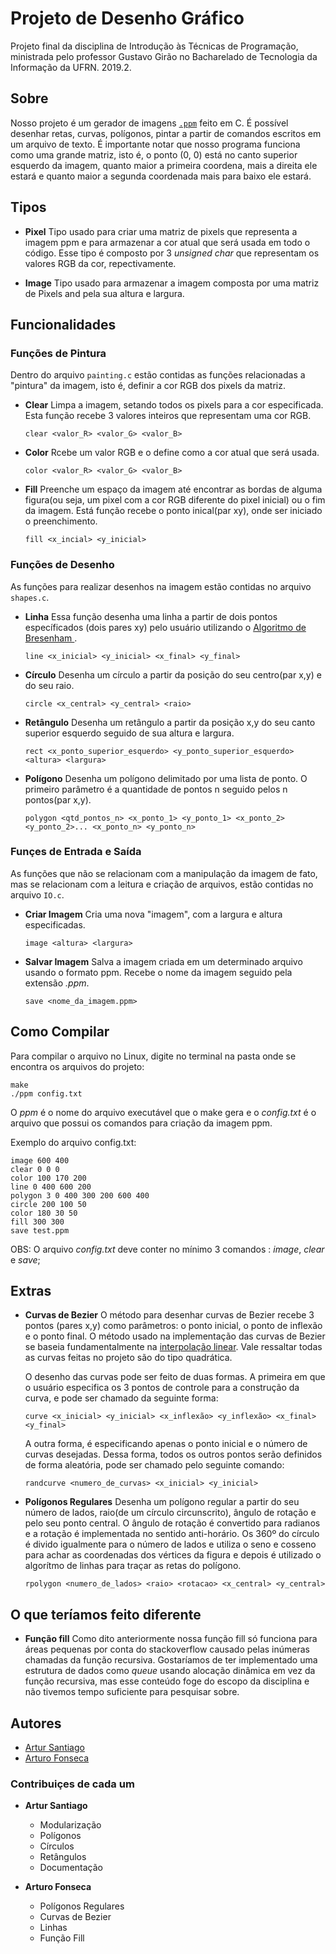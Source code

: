 # Projeto de Desenho Gráfico
Projeto final da disciplina de Introdução às Técnicas de Programação, ministrada pelo professor Gustavo Girão no Bacharelado de Tecnologia da Informação da UFRN. 2019.2.

## Sobre
Nosso projeto é um gerador de imagens <a href="http://netpbm.sourceforge.net/doc/ppm.html">`.ppm`</a> feito em C. É possível desenhar retas, curvas, polígonos, pintar a partir de comandos escritos em um arquivo de texto.
É importante notar que nosso programa funciona como uma grande matriz, isto é, o ponto (0, 0) está no canto superior esquerdo da imagem, quanto maior a primeira coordena, mais a direita ele estará e quanto maior a segunda coordenada mais para baixo ele estará.

## Tipos
 * **Pixel** Tipo usado para criar uma matriz de pixels que representa a imagem ppm e para armazenar a cor atual que será usada em todo o código. Esse tipo é composto por 3 *unsigned char* que representam os valores RGB da cor, repectivamente.

 * **Image** Tipo usado para armazenar a imagem composta por uma matriz de Pixels and pela sua altura e largura.
 
## Funcionalidades
### Funções de Pintura
Dentro do arquivo `painting.c` estão contidas as funções relacionadas a "pintura" da imagem, isto é, definir a cor RGB dos pixels da matriz.

* **Clear** Limpa a imagem, setando todos os pixels para a cor especificada. Esta função recebe 3 valores inteiros que representam uma cor RGB.

   `clear <valor_R> <valor_G> <valor_B>`

* **Color** Rcebe um valor RGB e o define como a cor atual que será usada.

   `color <valor_R> <valor_G> <valor_B>`

* **Fill** Preenche um espaço da imagem até encontrar as bordas de alguma figura(ou seja, um pixel com a cor RGB diferente do pixel inicial) ou o fim da imagem. Está função recebe o ponto inical(par xy), onde ser iniciado o preenchimento.

   `fill <x_incial> <y_inicial>`

### Funções de Desenho
As funções para realizar desenhos na imagem estão contidas no arquivo `shapes.c`.

* **Linha** Essa função desenha uma linha a partir de dois pontos específicados (dois pares xy) pelo usuário utilizando o <a href="https://www.cs.helsinki.fi/group/goa/mallinnus/lines/bresenh.html">Algoritmo de Bresenham </a>.

   `line <x_inicial> <y_inicial> <x_final> <y_final>`

* **Círculo** Desenha um círculo a partir da posição do seu centro(par x,y) e do seu raio.

   `circle <x_central> <y_central> <raio>`

* **Retângulo** Desenha um retângulo a partir da posição x,y do seu canto superior esquerdo seguido de sua altura e largura.

   `rect <x_ponto_superior_esquerdo> <y_ponto_superior_esquerdo> <altura> <largura>`
   
* **Polígono** Desenha um polígono delimitado por uma lista de ponto. O primeiro parâmetro é a quantidade de pontos n seguido pelos n pontos(par x,y).

   `polygon <qtd_pontos_n> <x_ponto_1> <y_ponto_1> <x_ponto_2> <y_ponto_2>... <x_ponto_n> <y_ponto_n>`

### Funçes de Entrada e Saída
As funções que não se relacionam com a manipulação da imagem de fato, mas se relacionam com a leitura e criação de arquivos, estão contidas no arquivo `IO.c`.

* **Criar Imagem** Cria uma nova "imagem", com a largura e altura especificadas.

   `image <altura> <largura>`
   
* **Salvar Imagem** Salva a imagem criada em um determinado arquivo usando o formato ppm. Recebe o nome da imagem seguido pela extensão *.ppm*.

   `save <nome_da_imagem.ppm>`

## Como Compilar
Para compilar o arquivo no Linux, digite no terminal na pasta onde se encontra os arquivos do projeto:
```
make
./ppm config.txt
```
O *ppm* é o nome do arquivo executável que o make gera e o *config.txt* é o arquivo que possui os comandos para criação da imagem ppm.

Exemplo do arquivo config.txt:
```
image 600 400
clear 0 0 0
color 100 170 200
line 0 400 600 200
polygon 3 0 400 300 200 600 400
circle 200 100 50
color 180 30 50
fill 300 300
save test.ppm
```
OBS: O arquivo *config.txt* deve conter no mínimo 3 comandos : *image*, *clear* e *save*;

## Extras

* **Curvas de Bezier** O método para desenhar curvas de Bezier recebe 3 pontos (pares x,y) como parâmetros: o ponto inicial, o ponto de inflexão e o ponto final. 
   O método usado na implementação das curvas de Bezier se baseia fundamentalmente na <a href="https://www.youtube.com/watch?v=mAi2-LTC2CA">interpolação linear</a>. Vale ressaltar todas as curvas feitas no projeto são do tipo quadrática.
   
   O desenho das curvas pode ser feito de duas formas. A primeira em que o usuário especifica os 3 pontos de controle para a construção da curva, e pode ser chamado da seguinte forma:
  
   `curve <x_inicial> <y_inicial> <x_inflexão> <y_inflexão> <x_final> <y_final>`
  
   A outra forma, é especificando apenas o ponto inicial e o número de curvas desejadas. Dessa forma, todos os outros pontos serão definidos de forma aleatória, pode ser chamado pelo seguinte comando:
  
   `randcurve <numero_de_curvas> <x_inicial> <y_inicial>`

* **Polígonos Regulares** Desenha um polígono regular a partir do seu número de lados, raio(de um círculo circunscrito), ângulo de rotação e pelo seu ponto central. O ângulo de rotação é convertido para radianos e a rotação é implementada no sentido anti-horário. Os 360º do círculo é divido igualmente para o número de lados e utiliza o seno e cosseno para achar as coordenadas dos vértices da figura e depois é utilizado o algorítmo de linhas para traçar as retas do polígono.

   `rpolygon <numero_de_lados> <raio> <rotacao> <x_central> <y_central>`

## O que teríamos feito diferente

* **Função fill** Como dito anteriormente nossa função fill só funciona para áreas pequenas por conta do stackoverflow causado pelas inúmeras chamadas da função recursiva. Gostaríamos de ter implementado uma estrutura de dados como *queue* usando alocação dinâmica em vez da função recursiva, mas esse conteúdo foge do escopo da disciplina e não tivemos tempo suficiente para pesquisar sobre.  

## Autores
* <a href="https://github.com/artursantiago">Artur Santiago</a>
* <a href="https://github.com/arturo32">Arturo Fonseca</a>

### Contribuiçes de cada um

* **Artur Santiago**
  * Modularização
  * Polígonos
  * Círculos
  * Retângulos
  * Documentação

* **Arturo Fonseca**
  * Polígonos Regulares
  * Curvas de Bezier
  * Linhas
  * Função Fill
